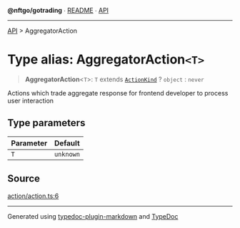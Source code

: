 **@nftgo/gotrading** ∙ [README](../README.md) ∙ [API](../exports.md)

***

[API](../exports.md) > AggregatorAction

# Type alias: AggregatorAction`<T>`

> **AggregatorAction**\<`T`\>: `T` extends [`ActionKind`](../enumerations/ActionKind.md) ? `object` : `never`

Actions which trade aggregate response for frontend developer to process user interaction

## Type parameters

| Parameter | Default |
| :------ | :------ |
| `T` | `unknown` |

## Source

[action/action.ts:6](https://github.com/NFTGo/GoTrading/blob/1fa3b8d/src/types/action/action.ts#L6)

***

Generated using [typedoc-plugin-markdown](https://www.npmjs.com/package/typedoc-plugin-markdown) and [TypeDoc](https://typedoc.org/)
